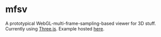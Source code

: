 # mfsv

A prototypical WebGL-multi-frame-sampling-based viewer for 3D stuff. Currently using [Three.js](https://github.com/mrdoob/three.js/). Example hosted [here](http://emberflare.bplaced.net/mfsv/).
